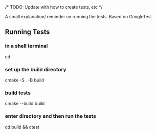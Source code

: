 /* TODO: Update with how to create tests, etc */

A small explanation/ reminder on running the tests. Based on GoogleTest

## Running Tests

### in a shell terminal
cd <repo containing CMakeLists.txt>

### set up the build directory
cmake -S . -B build

### build tests
cmake --build build

### enter directory and then run the tests
cd build && ctest